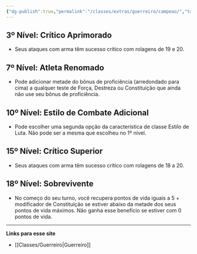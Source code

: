 ```yaml
---
{"dg-publish":true,"permalink":"/classes/extras/guerreiro/campeao/","tags":["Sub-Classes","Guerreiro"],"created":"2024-07-25T19:36:05.020-03:00"}
---
```


## 3º Nível: Crítico Aprimorado
- Seus ataques com arma têm sucesso crítico com rolagens de 19 e 20.

## 7º Nível: Atleta Renomado
- Pode adicionar metade do bônus de proficiência (arredondado para cima) a qualquer teste de Força, Destreza ou Constituição que ainda não use seu bônus de proficiência.

## 10º Nível: Estilo de Combate Adicional
- Pode escolher uma segunda opção da característica de classe Estilo de Luta. Não pode ser a mesma que escolheu no 1º nível.

## 15º Nível: Crítico Superior
- Seus ataques com arma têm sucesso crítico com rolagens de 18 a 20.

## 18º Nível: Sobrevivente
- No começo do seu turno, você recupera pontos de vida iguais a 5 + modificador de Constituição se estiver abaixo da metade dos seus pontos de vida máximos. Não ganha esse benefício se estiver com 0 pontos de vida.
___
**Links para esse site**
- [[Classes/Guerreiro\|Guerreiro]]